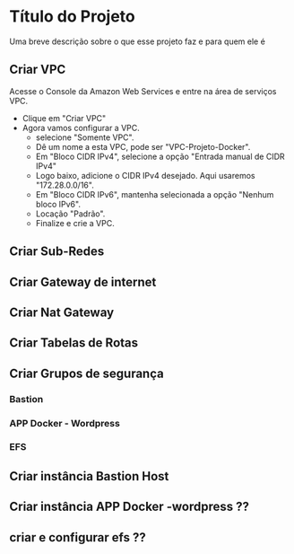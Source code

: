 # Título do Projeto

Uma breve descrição sobre o que esse projeto faz e para quem ele é

## Criar VPC
Acesse o Console da Amazon Web Services e entre na área de serviços VPC.
- Clique em "Criar VPC"
- Agora vamos configurar a VPC.
  - selecione "Somente VPC".
  - Dê um nome a esta VPC, pode ser "VPC-Projeto-Docker".
  - Em "Bloco CIDR IPv4", selecione a opção "Entrada manual de CIDR IPv4"
  - Logo baixo, adicione o CIDR IPv4 desejado. Aqui usaremos "172.28.0.0/16".
  - Em "Bloco CIDR IPv6", mantenha selecionada a opção "Nenhum bloco IPv6".
  - Locação "Padrão".
  - Finalize e crie a VPC.

## Criar Sub-Redes


## Criar Gateway de internet

## Criar Nat Gateway

## Criar Tabelas de Rotas

## Criar Grupos de segurança
### Bastion
### APP Docker - Wordpress
### EFS

## Criar instância Bastion Host

## Criar instância APP Docker -wordpress ??

## criar e configurar efs ??